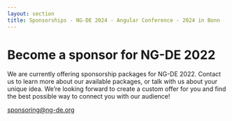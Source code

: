 ```yaml
---
layout: section
title: Sponsorships - NG-DE 2024 - Angular Conference - 2024 in Bonn
---
```


# Become a sponsor for NG-DE 2022

We are currently offering sponsorship packages for NG-DE 2022.
Contact us to learn more about our available packages, or talk with us about your unique idea.
We’re looking forward to create a custom offer for you and find the best possible way to connect you with our audience!

[sponsoring@ng-de.org](mailto:sponsoring@ng-de.org?subject=Sponsoring%20Request)